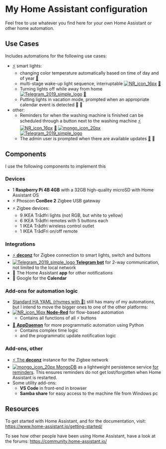 # My Home Assistant configuration

Feel free to use whatever you find here for your own Home Assistant or other home automation.

## Use Cases

Includes automations for the following use cases:

* [:zap:][4] smart lights:
  * changing color temperature automatically based on time of day and of year [:snake:][2]
  * multi-stage wake-up light sequence, interruptable [![NR_icon_16px](https://user-images.githubusercontent.com/32362869/118363988-ff6d3100-b596-11eb-9eb8-c17dce3bda45.png)][3] [:camel:][5]
  * Turning lights off while away from home [![Telegram_2019_simple_logo](https://user-images.githubusercontent.com/32362869/118362883-f0d04b00-b591-11eb-998e-da7208dbcbe4.png)][1] [:camel:][5]
  * Putting lights in vacation mode, prompted when an appropriate calendar event is detected :calendar: :camel:
* other:
  * Reminders for when the washing machine is finished can be scheduled through a button next to the washing machine [:zap:][4] [![NR_icon_16px](https://user-images.githubusercontent.com/32362869/118363988-ff6d3100-b596-11eb-9eb8-c17dce3bda45.png)][3] [:snake:][7] [![mongo_icon_20px](https://user-images.githubusercontent.com/32362869/118363357-46a5f280-b594-11eb-9fe9-076f73f2528a.png)][6] [![Telegram_2019_simple_logo](https://user-images.githubusercontent.com/32362869/118362883-f0d04b00-b591-11eb-998e-da7208dbcbe4.png)][1]
  * The admin user is prompted when there are available updates [:snake:][2] :iphone:

## Components

I use the following components to implement this

### Devices

* 1 **Raspberry Pi 4B 4GB** with a 32GB high-quality microSD with Home Assistant OS
* :zap: Phoscon **ConBee 2** Zigbee USB gateway
* :zap: Zigbee devices:
  * 9 IKEA Trådfri lights (not RGB, but white to yellow)
  * 6 IKEA Trådfri remotes with 5 buttons each
  * 1 IKEA Trådfri wireless control outlet
  * 1 IKEA TrådFri on/off remote

### Integrations

* [:zap: **deconz**][4] for Zigbee connection to smart lights, switch and buttons
* [![Telegram_2019_simple_logo](https://user-images.githubusercontent.com/32362869/118362883-f0d04b00-b591-11eb-998e-da7208dbcbe4.png)
 **Telegram bot**][1] for 2-way communication, not limited to the local network
* :iphone: The Home Assistant **app** for other notifications
* :calendar: Google for the **Calendar**

### Add-ons for automation logic

* [Standard HA YAML (rhymes with :camel:)][5] still has many of my automations, but I intend to move the bigger ones to one of the other platforms:
* [![NR_icon_16px](https://user-images.githubusercontent.com/32362869/118363988-ff6d3100-b596-11eb-9eb8-c17dce3bda45.png)
 **Node-Red**][3] for flow-based automation
  * Contains all functions of all :zap: buttons
* [:snake: **AppDaemon**][2] for more programmatic automation using Python
  * Contains complex time logic
  * and the programmatic update notification logic

### Add-ons, other

* [:zap: The **deconz**][4] instance for the Zigbee network
* [![mongo_icon_20px](https://user-images.githubusercontent.com/32362869/118363357-46a5f280-b594-11eb-9fe9-076f73f2528a.png)
 MongoDB][6] as a lightweight persistence service [for reminders][7]. This ensures reminders do not get lost/forgotten when Home Assistant is restarted.
* Some utility add-ons:
  * **VS Code** in front-end in browser
  * **Samba share** for easy access to the machine file from Windows pc

## Resources

To get started with Home Assistant, and for the documentation, visit: https://www.home-assistant.io/getting-started/

To see how other people have been using Home Assistant, have a look at the forums: https://community.home-assistant.io/

[1]: https://www.home-assistant.io/integrations/telegram/
[2]: https://appdaemon.readthedocs.io/en/latest/
[3]: https://nodered.org/
[4]: https://www.home-assistant.io/integrations/deconz/
[5]: https://www.home-assistant.io/docs/automation/
[6]: https://www.mongodb.com/
[7]: https://github.com/fhoekstra/home-assistant-config/tree/master/appdaemon/apps/reminder_service.py
